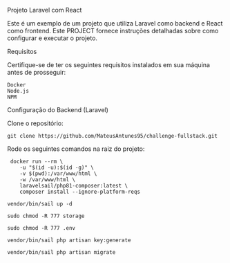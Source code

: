 Projeto Laravel com React

Este é um exemplo de um projeto que utiliza Laravel como backend e React como frontend. Este PROJECT
fornece instruções detalhadas sobre como configurar e executar o projeto.


Requisitos

Certifique-se de ter os seguintes requisitos instalados em sua máquina antes de prosseguir:

    Docker
    Node.js
    NPM

Configuração do Backend (Laravel)

  Clone o repositório:

``` 
git clone https://github.com/MateusAntunes95/challenge-fullstack.git
``` 

Rode os seguintes comandos na raiz do projeto:
```
 docker run --rm \
    -u "$(id -u):$(id -g)" \
    -v $(pwd):/var/www/html \
    -w /var/www/html \
    laravelsail/php81-composer:latest \
    composer install --ignore-platform-reqs
```

``` 
vendor/bin/sail up -d
```

``` 
sudo chmod -R 777 storage
```

```
sudo chmod -R 777 .env
```

``` 
vendor/bin/sail php artisan key:generate
 ```

``` 
vendor/bin/sail php artisan migrate
```
